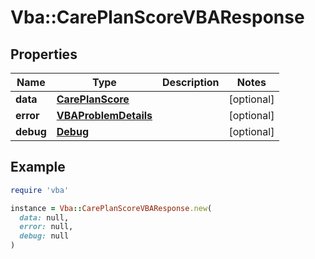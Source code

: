 # Vba::CarePlanScoreVBAResponse

## Properties

| Name | Type | Description | Notes |
| ---- | ---- | ----------- | ----- |
| **data** | [**CarePlanScore**](CarePlanScore.md) |  | [optional] |
| **error** | [**VBAProblemDetails**](VBAProblemDetails.md) |  | [optional] |
| **debug** | [**Debug**](Debug.md) |  | [optional] |

## Example

```ruby
require 'vba'

instance = Vba::CarePlanScoreVBAResponse.new(
  data: null,
  error: null,
  debug: null
)
```

